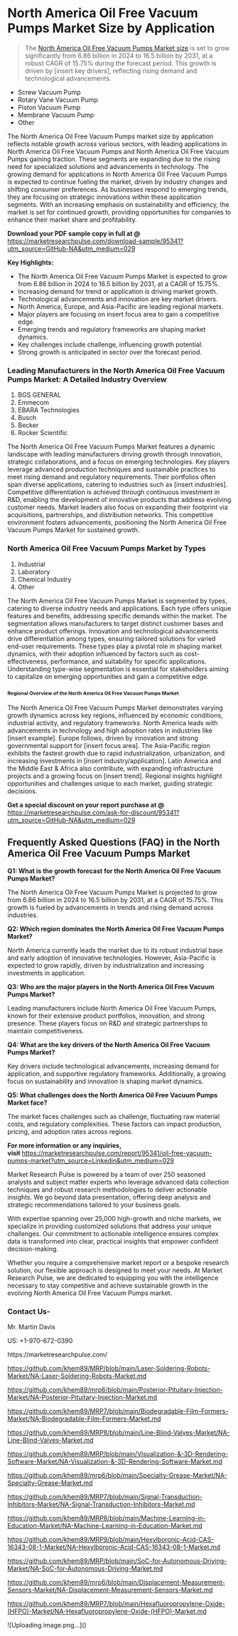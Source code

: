 <h1>North America Oil Free Vacuum Pumps Market&nbsp;Size by Application</h1><blockquote><p>The <a href="https://marketresearchpulse.com/download-sample/95341?utm_source=GitHub-NA&amp;utm_medium=029">North America Oil Free Vacuum Pumps Market size</a> is set to grow significantly from 6.86 billion in 2024 to 16.5 billion by 2031, at a robust CAGR of 15.75% during the forecast period. This growth is driven by [insert key drivers], reflecting rising demand and technological advancements.</p></blockquote><ul><li>Screw Vacuum Pump<li> Rotary Vane Vacuum Pump<li> Piston Vacuum Pump<li> Membrane Vacuum Pump<li> Other</li></ul><p>The North America Oil Free Vacuum Pumps market size by application reflects notable growth across various sectors, with leading applications in North America Oil Free Vacuum Pumps and North America Oil Free Vacuum Pumps gaining traction. These segments are expanding due to the rising need for specialized solutions and advancements in technology. The growing demand for applications in North America Oil Free Vacuum Pumps is expected to continue fueling the market, driven by industry changes and shifting consumer preferences. As businesses respond to emerging trends, they are focusing on strategic innovations within these application segments. With an increasing emphasis on sustainability and efficiency, the market is set for continued growth, providing opportunities for companies to enhance their market share and profitability.</p><p><strong>Download your PDF sample copy in full at @ </strong><a href="https://marketresearchpulse.com/download-sample/95341?utm_source=GitHub-NA&amp;utm_medium=029">https://marketresearchpulse.com/download-sample/95341?utm_source=GitHub-NA&amp;utm_medium=029</a></p><p><strong>Key Highlights: </strong></p><ul><li>The North America Oil Free Vacuum Pumps Market is expected to grow from 6.86 billion in 2024 to 16.5 billion by 2031, at a CAGR of 15.75%.</li><li>Increasing demand for trend or application is driving market growth.</li><li>Technological advancements and innovation are key market drivers.</li><li>North America, Europe, and Asia-Pacific are leading regional markets.</li><li>Major players are focusing on insert focus area to gain a competitive edge.</li><li>Emerging trends and regulatory frameworks are shaping market dynamics.</li><li>Key challenges include challenge, influencing growth potential.</li><li>Strong growth is anticipated in sector over the forecast period.</li></ul><h3>Leading Manufacturers in the North America Oil Free Vacuum Pumps Market: A Detailed Industry Overview</h3><ol><li>BGS GENERAL</li><li>Emmecom</li><li>EBARA Technologies</li><li>Busch</li><li>Becker</li><li>Rocker Scientific</li></ol><div class="flex max-w-full flex-col flex-grow"><div class="min-h-8 text-message flex w-full flex-col items-end gap-2 whitespace-normal break-words [.text-message+&amp;]:mt-5" dir="auto" data-message-author-role="assistant" data-message-id="fd8432e4-4910-450d-b182-61b7bfb0a01f" data-message-model-slug="gpt-4o"><div class="flex w-full flex-col gap-1 empty:hidden first:pt-[3px]"><div class="markdown prose w-full break-words dark:prose-invert light"><p>The North America Oil Free Vacuum Pumps Market features a dynamic landscape with leading manufacturers driving growth through innovation, strategic collaborations, and a focus on emerging technologies. Key players leverage advanced production techniques and sustainable practices to meet rising demand and regulatory requirements. Their portfolios often span diverse applications, catering to industries such as [insert industries]. Competitive differentiation is achieved through continuous investment in R&amp;D, enabling the development of innovative products that address evolving customer needs. Market leaders also focus on expanding their footprint via acquisitions, partnerships, and distribution networks. This competitive environment fosters advancements, positioning the North America Oil Free Vacuum Pumps Market for sustained growth.</p></div></div></div></div><h3>North America Oil Free Vacuum Pumps Market by Types</h3><ol><li>Industrial<li> Laboratory<li> Chemical Industry<li> Other</li></ol><div class="flex max-w-full flex-col flex-grow"><div class="min-h-8 text-message flex w-full flex-col items-end gap-2 whitespace-normal break-words [.text-message+&amp;]:mt-5" dir="auto" data-message-author-role="assistant" data-message-id="084470be-0bb7-4664-bddf-5156b4f41249" data-message-model-slug="gpt-4o-mini"><div class="flex w-full flex-col gap-1 empty:hidden first:pt-[3px]"><div class="markdown prose w-full break-words dark:prose-invert light"><p>The North America Oil Free Vacuum Pumps Market is segmented by types, catering to diverse industry needs and applications. Each type offers unique features and benefits, addressing specific demands within the market. The segmentation allows manufacturers to target distinct customer bases and enhance product offerings. Innovation and technological advancements drive differentiation among types, ensuring tailored solutions for varied end-user requirements. These types play a pivotal role in shaping market dynamics, with their adoption influenced by factors such as cost-effectiveness, performance, and suitability for specific applications. Understanding type-wise segmentation is essential for stakeholders aiming to capitalize on emerging opportunities and gain a competitive edge.</p></div></div></div></div><h3><span style="font-size: 11px;">Regional Overview of the North America Oil Free Vacuum Pumps Market</span></h3><div class="flex max-w-full flex-col flex-grow"><div class="min-h-8 text-message flex w-full flex-col items-end gap-2 whitespace-normal break-words [.text-message+&amp;]:mt-5" dir="auto" data-message-author-role="assistant" data-message-id="e9038762-ce64-4e30-91c9-9bd413514231" data-message-model-slug="gpt-4o-mini"><div class="flex w-full flex-col gap-1 empty:hidden first:pt-[3px]"><div class="markdown prose w-full break-words dark:prose-invert light"><p>The North America Oil Free Vacuum Pumps Market demonstrates varying growth dynamics across key regions, influenced by economic conditions, industrial activity, and regulatory frameworks. North America leads with advancements in technology and high adoption rates in industries like [insert example]. Europe follows, driven by innovation and strong governmental support for [insert focus area]. The Asia-Pacific region exhibits the fastest growth due to rapid industrialization, urbanization, and increasing investments in [insert industry/application]. Latin America and the Middle East &amp; Africa also contribute, with expanding infrastructure projects and a growing focus on [insert trend]. Regional insights highlight opportunities and challenges unique to each market, guiding strategic decisions.</p></div></div></div></div><p><strong>Get a special discount on your report purchase at @ </strong><a href="https://marketresearchpulse.com/ask-for-discount/95341?utm_source=GitHub-NA&amp;utm_medium=029">https://marketresearchpulse.com/ask-for-discount/95341?utm_source=GitHub-NA&amp;utm_medium=029</a></p><h2>Frequently Asked Questions (FAQ) in the North America Oil Free Vacuum Pumps Market</h2><p><strong>Q1: What is the growth forecast for the North America Oil Free Vacuum Pumps Market?</strong></p><p>The North America Oil Free Vacuum Pumps Market is projected to grow from 6.86 billion in 2024 to 16.5 billion by 2031, at a CAGR of 15.75%. This growth is fueled by advancements in trends and rising demand across industries.</p><p><strong>Q2: Which region dominates the North America Oil Free Vacuum Pumps Market?</strong></p><p>North America currently leads the market due to its robust industrial base and early adoption of innovative technologies. However, Asia-Pacific is expected to grow rapidly, driven by industrialization and increasing investments in application.</p><p><strong>Q3: Who are the major players in the North America Oil Free Vacuum Pumps Market?</strong></p><p>Leading manufacturers include North America Oil Free Vacuum Pumps, known for their extensive product portfolios, innovation, and strong presence. These players focus on R&amp;D and strategic partnerships to maintain competitiveness.</p><p><strong>Q4: What are the key drivers of the North America Oil Free Vacuum Pumps Market?</strong></p><p>Key drivers include technological advancements, increasing demand for application, and supportive regulatory frameworks. Additionally, a growing focus on sustainability and innovation is shaping market dynamics.</p><p><strong>Q5: What challenges does the North America Oil Free Vacuum Pumps Market face?</strong></p><p>The market faces challenges such as challenge, fluctuating raw material costs, and regulatory complexities. These factors can impact production, pricing, and adoption rates across regions.</p><p><strong>For more information or any inquiries, visit&nbsp;</strong><a href="https://marketresearchpulse.com/report/95341/oil-free-vacuum-pumps-market?utm_source=Linkedin&utm_medium=029">https://marketresearchpulse.com/report/95341/oil-free-vacuum-pumps-market?utm_source=Linkedin&utm_medium=029</a></p><p>Market Research Pulse is powered by a team of over 250 seasoned analysts and subject matter experts who leverage advanced data collection techniques and robust research methodologies to deliver actionable insights. We go beyond data presentation, offering deep analysis and strategic recommendations tailored to your business goals.</p><p>With expertise spanning over 25,000 high-growth and niche markets, we specialize in providing customized solutions that address your unique challenges. Our commitment to actionable intelligence ensures complex data is transformed into clear, practical insights that empower confident decision-making.</p><p>Whether you require a comprehensive market report or a bespoke research solution, our flexible approach is designed to meet your needs. At Market Research Pulse, we are dedicated to equipping you with the intelligence necessary to stay competitive and achieve sustainable growth in the evolving North America Oil Free Vacuum Pumps market.</p><h3><strong>Contact Us-</strong></h3><p>Mr. Martin Davis</p><p>US: +1-970-672-0390</p><p>https://marketresearchpulse.com/</p><p><a href="https://github.com/khem89/MRP/blob/main/Laser-Soldering-Robots-Market/NA-Laser-Soldering-Robots-Market.md">https://github.com/khem89/MRP/blob/main/Laser-Soldering-Robots-Market/NA-Laser-Soldering-Robots-Market.md</a></p><p><a href="https://github.com/khem89/mrp6/blob/main/Posterior-Pituitary-Injection-Market/NA-Posterior-Pituitary-Injection-Market.md">https://github.com/khem89/mrp6/blob/main/Posterior-Pituitary-Injection-Market/NA-Posterior-Pituitary-Injection-Market.md</a></p><p><a href="https://github.com/khem89/MRP7/blob/main/Biodegradable-Film-Formers-Market/NA-Biodegradable-Film-Formers-Market.md">https://github.com/khem89/MRP7/blob/main/Biodegradable-Film-Formers-Market/NA-Biodegradable-Film-Formers-Market.md</a></p><p><a href="https://github.com/khem89/MRP8/blob/main/Line-Blind-Valves-Market/NA-Line-Blind-Valves-Market.md">https://github.com/khem89/MRP8/blob/main/Line-Blind-Valves-Market/NA-Line-Blind-Valves-Market.md</a></p><p><a href="https://github.com/khem89/MRP/blob/main/Visualization-&-3D-Rendering-Software-Market/NA-Visualization-&-3D-Rendering-Software-Market.md">https://github.com/khem89/MRP/blob/main/Visualization-&-3D-Rendering-Software-Market/NA-Visualization-&-3D-Rendering-Software-Market.md</a></p><p><a href="https://github.com/khem89/mrp6/blob/main/Specialty-Grease-Market/NA-Specialty-Grease-Market.md">https://github.com/khem89/mrp6/blob/main/Specialty-Grease-Market/NA-Specialty-Grease-Market.md</a></p><p><a href="https://github.com/khem89/MRP7/blob/main/Signal-Transduction-Inhibitors-Market/NA-Signal-Transduction-Inhibitors-Market.md">https://github.com/khem89/MRP7/blob/main/Signal-Transduction-Inhibitors-Market/NA-Signal-Transduction-Inhibitors-Market.md</a></p><p><a href="https://github.com/khem89/MRP8/blob/main/Machine-Learning-in-Education-Market/NA-Machine-Learning-in-Education-Market.md">https://github.com/khem89/MRP8/blob/main/Machine-Learning-in-Education-Market/NA-Machine-Learning-in-Education-Market.md</a></p><p><a href="https://github.com/khem89/MRP9/blob/main/Hexylboronic-Acid-CAS-16343-08-1-Market/NA-Hexylboronic-Acid-CAS-16343-08-1-Market.md">https://github.com/khem89/MRP9/blob/main/Hexylboronic-Acid-CAS-16343-08-1-Market/NA-Hexylboronic-Acid-CAS-16343-08-1-Market.md</a></p><p><a href="https://github.com/khem89/MRP/blob/main/SoC-for-Autonomous-Driving-Market/NA-SoC-for-Autonomous-Driving-Market.md">https://github.com/khem89/MRP/blob/main/SoC-for-Autonomous-Driving-Market/NA-SoC-for-Autonomous-Driving-Market.md</a></p><p><a href="https://github.com/khem89/mrp6/blob/main/Displacement-Measurement-Sensors-Market/NA-Displacement-Measurement-Sensors-Market.md">https://github.com/khem89/mrp6/blob/main/Displacement-Measurement-Sensors-Market/NA-Displacement-Measurement-Sensors-Market.md</a></p><p><a href="https://github.com/khem89/MRP7/blob/main/Hexafluoropropylene-Oxide-(HFPO)-Market/NA-Hexafluoropropylene-Oxide-(HFPO)-Market.md">https://github.com/khem89/MRP7/blob/main/Hexafluoropropylene-Oxide-(HFPO)-Market/NA-Hexafluoropropylene-Oxide-(HFPO)-Market.md</a></p>
![Uploading image.png…]()
